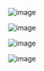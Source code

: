![image](https://github.com/user-attachments/assets/747c17ee-11f5-4b77-a963-22423b151c5d)

![image](https://github.com/user-attachments/assets/cdc0246a-ae50-4da0-9d9d-df1446ad807a)

![image](https://github.com/user-attachments/assets/c9648cfa-9920-4930-aa18-86efca448a64)

![image](https://github.com/user-attachments/assets/67ef855e-c9be-416e-bd74-8576313d6f0d)


